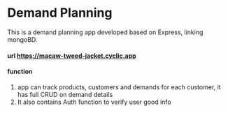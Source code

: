 # Demand Planning


This is a demand planning app developed based on Express, linking mongoBD.

#### url https://macaw-tweed-jacket.cyclic.app


#### function

1. app can track products, customers and demands for each customer, it has full CRUD on demand details
2. It also contains Auth function to verify user good info


